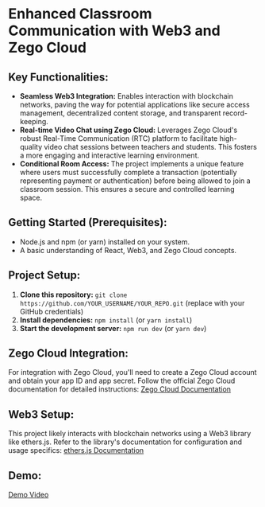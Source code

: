 # Enhanced Classroom Communication with Web3 and Zego Cloud

## Key Functionalities:

- **Seamless Web3 Integration:** Enables interaction with blockchain networks, paving the way for potential applications like secure access management, decentralized content storage, and transparent record-keeping.
- **Real-time Video Chat using Zego Cloud:** Leverages Zego Cloud's robust Real-Time Communication (RTC) platform to facilitate high-quality video chat sessions between teachers and students. This fosters a more engaging and interactive learning environment.
- **Conditional Room Access:** The project implements a unique feature where users must successfully complete a transaction (potentially representing payment or authentication) before being allowed to join a classroom session. This ensures a secure and controlled learning space.

## Getting Started (Prerequisites):

- Node.js and npm (or yarn) installed on your system.
- A basic understanding of React, Web3, and Zego Cloud concepts.

## Project Setup:

1. **Clone this repository:** `git clone https://github.com/YOUR_USERNAME/YOUR_REPO.git` (replace with your GitHub credentials)
2. **Install dependencies:** `npm install` (or `yarn install`)
3. **Start the development server:** `npm run dev` (or `yarn dev`)

## Zego Cloud Integration:

For integration with Zego Cloud, you'll need to create a Zego Cloud account and obtain your app ID and app secret. Follow the official Zego Cloud documentation for detailed instructions: [Zego Cloud Documentation](https://www.zegocloud.com/)

## Web3 Setup:

This project likely interacts with blockchain networks using a Web3 library like ethers.js. Refer to the library's documentation for configuration and usage specifics: [ethers.js Documentation](https://docs.ethers.org/v5/)

## Demo:

[Demo Video](link_to_demo_video)

